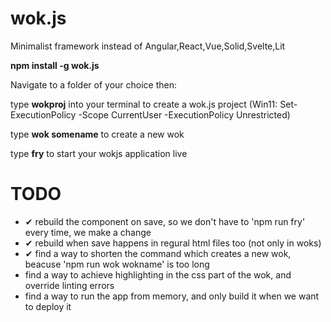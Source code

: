 # wok.js                                   
              
Minimalist framework instead of Angular,React,Vue,Solid,Svelte,Lit

**npm install -g wok.js**

Navigate to a folder of your choice then:

type    **wokproj**                  into your terminal to create a wok.js project (Win11: Set-ExecutionPolicy -Scope CurrentUser -ExecutionPolicy Unrestricted)

type    **wok somename**      to create a new wok

type    **fry**              to start your wokjs application live


# TODO
- ✔ rebuild the component on save, so we don't have to 'npm run fry' every time, we make a change 
- ✔ rebuild when save happens in regural html files too (not only in woks) 
- ✔ find a way to shorten the command which creates a new wok, beacuse 'npm run wok wokname' is too long 
- find a way to achieve highlighting in the css part of the wok, and override linting errors
- find a way to run the app from memory, and only build it when we want to deploy it
